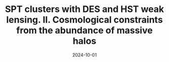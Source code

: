 ---
title: "SPT clusters with DES and HST weak lensing. II. Cosmological constraints from the abundance of massive halos"
collection: "publications"
category: "co_papers"
permalink: /publications/2024PhRvD110h3510B
link: https://ui.adsabs.harvard.edu/abs/2024PhRvD.110h3510B/abstract
date: 2024-10-01
venue: "Physical Review D"
citation: "Bocquet, S., Grandis, S., Bleem, L. E., et al. (2024), Physical Review D, 110, 083510."
---